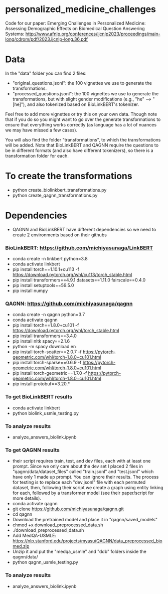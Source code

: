 # personalized_medicine_challenges

Code for our paper: Emerging Challenges in Personalized Medicine: Assessing Demographic Effects on Biomedical Question Answering Systems:
http://www.afnlp.org/conferences/ijcnlp2023/proceedings/main-long/cdrom/pdf/2023.ijcnlp-long.36.pdf

# Data
In the "data" folder you can find 2 files: 

- "original_questions.jsonl": the 100 vignettes we use to generate the transformations. 
- "processed_questions.jsonl": the 100 vignettes we use to generate the transformations, but with slight gender modifications (e.g., "he" --> "[he]"), and also tokenized based on BioLinkBERT's tokenizer.

Feel free to add more vignettes or try this on your own data. Though note that if you do so you might want to go over the generate transformations to ensure that everything works correctly (as language has a lot of nuances we may have missed a few cases).

You will also find the folder "transformations", to which the transformations will be added. Note that BioLinkBERT and QAGNN require the questions to be in different formats (and also have different tokenizers), so there is a transformation folder for each. 

# To create the transformations
- python create_biolinkbert_transformations.py 
- python create_qagnn_transformations.py 

# Dependencies
- QAGNN and BioLinkBERT have different dependencies so we need to create 2 environments based on their githubs

### BioLinkBERT: https://github.com/michiyasunaga/LinkBERT
- conda create -n linkbert python=3.8
- conda activate linkbert
- pip install torch==1.10.1+cu113 -f https://download.pytorch.org/whl/cu113/torch_stable.html
- pip install transformers==4.9.1 datasets==1.11.0 fairscale==0.4.0
- pip install setuptools==59.5.0
- pip install numpy

### QAGNN: https://github.com/michiyasunaga/qagnn
- conda create -n qagnn python=3.7
- conda activate qagnn
- pip install torch==1.8.0+cu101 -f https://download.pytorch.org/whl/torch_stable.html
- pip install transformers==3.4.0
- pip install nltk spacy==2.1.6
- python -m spacy download en
- pip install torch-scatter==2.0.7 -f https://pytorch-geometric.com/whl/torch-1.8.0+cu101.html
- pip install torch-sparse==0.6.9 -f https://pytorch-geometric.com/whl/torch-1.8.0+cu101.html
- pip install torch-geometric==1.7.0 -f https://pytorch-geometric.com/whl/torch-1.8.0+cu101.html
- pip install protobuf==3.20.*

### To get BioLinkBERT results
- conda activate linkbert
- python biolink_usmle_testing.py
### To analyze results
- analyze_answers_biolink.ipynb

### To get QAGNN results
- their script requires train, test, and dev files, each with at least one prompt. Since we only care about the dev set I placed 2 files in "qagnn/data/dataset_files" called "train.jsonl" and "test.jsonl" which have only 1 made up prompt. You can ignore their results. The process for testing is to replace each "dev.jsonl" file with each permuted dataset, then, following their script we create a graph using entity linking for each, followed by a transformer model (see their paper/script for more details).
- conda activate qagnn 
- git clone https://github.com/michiyasunaga/qagnn.git
- cd qagnn
- Download the pretrained model and place it in "qagnn/saved_models"
- chmod +x download_preprocessed_data.sh
- ./download_preprocessed_data.sh
- Add MedQA-USMLE: https://nlp.stanford.edu/projects/myasu/QAGNN/data_preprocessed_biomed.zip
- Unzip it and put the "medqa_usmle" and "ddb" folders inside the qagnn/data/
- python qagnn_usmle_testing.py
### To analyze results
- analyze_answers_biolink.ipynb

